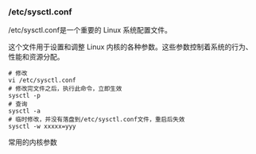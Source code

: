 ### /etc/sysctl.conf

/etc/sysctl.conf是一个重要的 Linux 系统配置文件。

这个文件用于设置和调整 Linux 内核的各种参数。这些参数控制着系统的行为、性能和资源分配。

```shell
# 修改
vi /etc/sysctl.conf
# 修改完文件之后，执行此命令，立即生效
sysctl -p
# 查询
sysctl -a
# 临时修改，并没有落盘到/etc/sysctl.conf文件，重启后失效
sysctl -w xxxxx=yyy
```

常用的内核参数 

